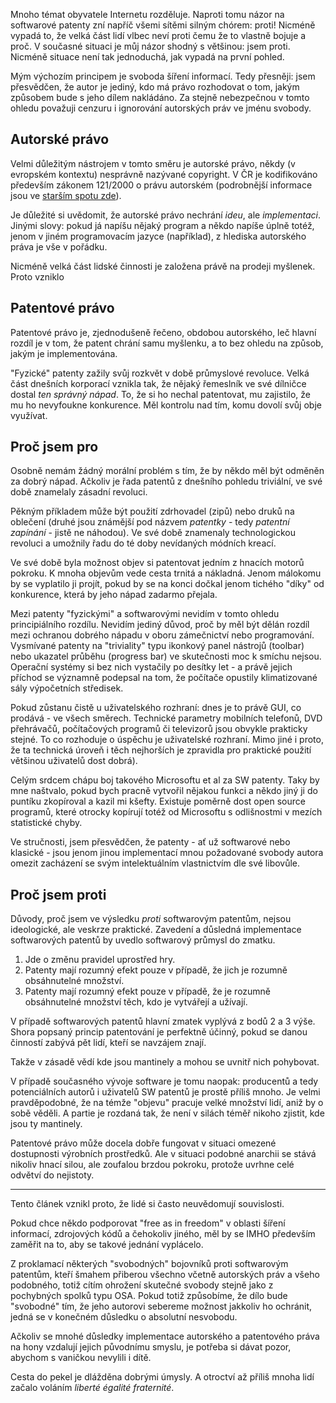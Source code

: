 <!-- dcterms:identifier = riderweblog#194 -->
<!-- dcterms:title = Softwarové patenty: nemám je rád, ale chápu je -->
<!-- dcterms:abstract = Mnoho témat obyvatele Internetu rozděluje. Boj proti softwarovým patentům je zdá se spojil. Vědí ale, proti čemu vlastně bojují? -->
<!-- np9:categoryId = 2 -->
<!-- x4w:category = Lidé a jiná zvěř -->
<!-- np9:authorId = 1 -->
<!-- np9:authorEmail = michal.valasek@altairis.cz -->
<!-- dcterms:creator = Michal Altair Valášek -->
<!-- dcterms:created = 2005-01-27T04:25:55.61+01:00 -->
<!-- dcterms:dateAccepted = 2005-01-27T04:25:55.61+01:00 -->

Mnoho témat obyvatele Internetu rozděluje. Naproti tomu názor na softwarové patenty zní napříč všemi sítěmi silným chórem: proti! Nicméně vypadá to, že velká část lidí vlbec neví proti čemu že to vlastně bojuje a proč. V současné situaci je můj názor shodný s většinou: jsem proti. Nicméně situace není tak jednoduchá, jak vypadá na první pohled.

Mým výchozím principem je svoboda šíření informací. Tedy přesněji: jsem přesvědčen, že autor je jediný, kdo má právo rozhodovat o tom, jakým způsobem bude s jeho dílem nakládáno. Za stejně nebezpečnou v tomto ohledu považuji cenzuru i ignorování autorských práv ve jménu svobody.

## Autorské právo

Velmi důležitým nástrojem v tomto směru je autorské právo, někdy (v evropském kontextu) nesprávně nazývané copyright. V ČR je kodifikováno především zákonem 121/2000 o právu autorském (podrobnější informace jsou ve [starším spotu zde](/entry/article-20031010.aspx)).

Je důležité si uvědomit, že autorské právo nechrání *ideu*, ale *implementaci*. Jinými slovy: pokud já napíšu nějaký program a někdo napíše úplně totéž, jenom v jiném programovacím jazyce (například), z hlediska autorského práva je vše v pořádku.

Nicméně velká část lidské činnosti je založena právě na prodeji myšlenek. Proto vzniklo

## Patentové právo

Patentové právo je, zjednodušeně řečeno, obdobou autorského, leč hlavní rozdíl je v tom, že patent chrání samu myšlenku, a to bez ohledu na způsob, jakým je implementována.

"Fyzické" patenty zažily svůj rozkvět v době průmyslové revoluce. Velká část dnešních korporací vznikla tak, že nějaký řemeslník ve své dílničce dostal *ten správný nápad*. To, že si ho nechal patentovat, mu zajistilo, že mu ho nevyfoukne konkurence. Měl kontrolu nad tím, komu dovolí svůj obje využívat.

## Proč jsem pro

Osobně nemám žádný morální problém s tím, že by někdo měl být odměněn za dobrý nápad. Ačkoliv je řada patentů z dnešního pohledu triviální, ve své době znamelaly zásadní revoluci.

Pěkným příkladem může být použití zdrhovadel (zipů) nebo druků na oblečení (druhé jsou známější pod názvem *patentky* - tedy *patentní zapínání* - jistě ne náhodou). Ve své době znamenaly technologickou revoluci a umožnily řadu do té doby nevídaných módních kreací.

Ve své době byla možnost objev si patentovat jedním z hnacích motorů pokroku. K mnoha objevům vede cesta trnitá a nákladná. Jenom málokomu by se vyplatilo ji projít, pokud by se na konci dočkal jenom tichého "díky" od konkurence, která by jeho nápad zadarmo přejala.

Mezi patenty "fyzickými" a softwarovými nevidím v tomto ohledu principiálního rozdílu. Nevidím jediný důvod, proč by měl být dělán rozdíl mezi ochranou dobrého nápadu v oboru zámečnictví nebo programování. Vysmívané patenty na "triviality" typu ikonkový panel nástrojů (toolbar) nebo ukazatel průběhu (progress bar) ve skutečnosti moc k smíchu nejsou. Operační systémy si bez nich vystačily po desítky let - a právě jejich příchod se významně podepsal na tom, že počítače opustily klimatizované sály výpočetních středisek.

Pokud zůstanu čistě u uživatelského rozhraní: dnes je to právě GUI, co prodává - ve všech směrech. Technické parametry mobilních telefonů, DVD přehrávačů, počítačových programů či televizorů jsou obvykle prakticky stejné. To co rozhoduje o úspěchu je uživatelské rozhraní. Mimo jiné i proto, že ta technická úroveň i těch nejhorších je zpravidla pro praktické použití většinou uživatelů dost dobrá).

Celým srdcem chápu boj takového Microsoftu et al za SW patenty. Taky by mne naštvalo, pokud bych pracně vytvořil nějakou funkci a někdo jiný ji do puntíku zkopíroval a kazil mi kšefty. Existuje poměrně dost open source programů, které otrocky kopírují totéž od Microsoftu s odlišnostmi v mezích statistické chyby.

Ve stručnosti, jsem přesvědčen, že patenty - ať už softwarové nebo klasické - jsou jenom jinou implementací mnou požadované svobody autora omezit zacházení se svým intelektuálním vlastnictvím dle své libovůle.

## Proč jsem proti

Důvody, proč jsem ve výsledku *proti* softwarovým patentům, nejsou ideologické, ale veskrze praktické. Zavedení a důsledná implementace softwarových patentů by uvedlo softwarový průmysl do zmatku.

1.  Jde o změnu pravidel uprostřed hry.
2.  Patenty mají rozumný efekt pouze v případě, že jich je rozumně obsáhnutelné množství.
3.  Patenty mají rozumný efekt pouze v případě, že je rozumně obsáhnutelné množství těch, kdo je vytvářejí a užívají. 

V případě softwarových patentů hlavní zmatek vyplývá z bodů 2 a 3 výše. Shora popsaný princip patentování je perfektně účinný, pokud se danou činností zabývá pět lidí, kteří se navzájem znají. 

Takže v zásadě vědí kde jsou mantinely a mohou se uvnitř nich pohybovat.

V případě současného vývoje software je tomu naopak: producentů a tedy potenciálních autorů i uživatelů SW patentů je prostě příliš mnoho. Je velmi pravděpodobné, že na témže "objevu" pracuje velké množství lidí, aniž by o sobě věděli. A partie je rozdaná tak, že není v silách téměř nikoho zjistit, kde jsou ty mantinely.

Patentové právo může docela dobře fungovat v situaci omezené dostupnosti výrobních prostředků. Ale v situaci podobné anarchii se stává nikoliv hnací silou, ale zoufalou brzdou pokroku, protože uvrhne celé odvětví do nejistoty.

- - - - -

Tento článek vznikl proto, že lidé si často neuvědomují souvislosti.

Pokud chce někdo podporovat "free as in freedom" v oblasti šíření informací, zdrojových kódů a čehokoliv jiného, měl by se IMHO především zaměřit na to, aby se takové jednání vyplácelo.

Z proklamací některých "svobodných" bojovníků proti softwarovým patentům, kteří šmahem přiberou všechno včetně autorských práv a všeho podobného, totiž cítím ohrožení skutečné svobody stejně jako z pochybných spolků typu OSA. Pokud totiž způsobíme, že dílo bude "svobodné" tím, že jeho autorovi sebereme možnost jakkoliv ho ochránit, jedná se v konečném důsledku o absolutní nesvobodu.

Ačkoliv se mnohé důsledky implementace autorského a patentového práva na hony vzdalují jejich původnímu smyslu, je potřeba si dávat pozor, abychom s vaničkou nevylili i dítě.

Cesta do pekel je dlážděna dobrými úmysly. A otroctví až příliš mnoha lidí začalo voláním *liberté égalité fraternité*.